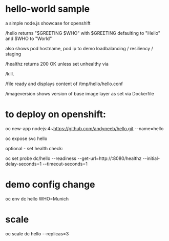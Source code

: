 # hello-world sample

a simple node.js showcase for openshift

/hello returns "$GREETING $WHO" with $GREETING defaulting to "Hello" and $WHO to "World" 

also shows pod hostname, pod ip to demo loadbalancing / resiliency / staging 

/healthz returns 200 OK unless set unhealthy via

/kill.

/file ready and displays content of /tmp/hello/hello.conf

/imageversion shows version of base image layer as set via Dockerfile


# to deploy on openshift:
oc new-app nodejs:4~https://github.com/andyneeb/hello.git --name=hello

oc expose svc hello

optional - set health check:

oc set probe dc/hello --readiness --get-url=http://:8080/healthz --initial-delay-seconds=1 --timeout-seconds=1

# demo config change
oc env dc hello WHO=Munich

# scale
oc scale dc hello --replicas=3

